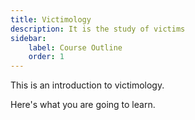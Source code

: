 ```yaml
---
title: Victimology
description: It is the study of victims
sidebar:
    label: Course Outline
    order: 1
---
```


This is an introduction to victimology.

Here's what you are going to learn.

